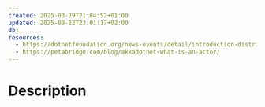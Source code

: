 ```yaml
---
created: 2025-03-29T21:04:52+01:00
updated: 2025-09-12T23:01:17+02:00
db:
resources:
  - https://dotnetfoundation.org/news-events/detail/introduction-distributed-systems-with-akka-dotnet
  - https://petabridge.com/blog/akkadotnet-what-is-an-actor/
---
```

# Description
